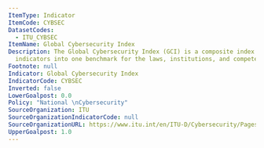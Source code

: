 ```yaml
---
ItemType: Indicator
ItemCode: CYBSEC
DatasetCodes:
  - ITU_CYBSEC
ItemName: Global Cybersecurity Index
Description: The Global Cybersecurity Index (GCI) is a composite index combining 25
  indicators into one benchmark for the laws, institutions, and competence.5
Footnote: null
Indicator: Global Cybersecurity Index
IndicatorCode: CYBSEC
Inverted: false
LowerGoalpost: 0.0
Policy: "National \nCybersecurity"
SourceOrganization: ITU
SourceOrganizationIndicatorCode: null
SourceOrganizationURL: https://www.itu.int/en/ITU-D/Cybersecurity/Pages/global-cybersecurity-index.aspx
UpperGoalpost: 1.0
---
```


